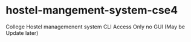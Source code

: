 # hostel-mangement-system-cse4
College Hostel managemenent system CLI Access Only no GUI  (May be Update later)
